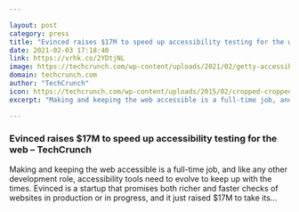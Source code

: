 ```yaml
---

layout: post
category: press
title: "Evinced raises $17M to speed up accessibility testing for the web"
date: 2021-02-03 17:18:40
link: https://vrhk.co/2YDtjNL
image: https://techcrunch.com/wp-content/uploads/2021/02/getty-accessibility.jpg?w=764
domain: techcrunch.com
author: "TechCrunch"
icon: https://techcrunch.com/wp-content/uploads/2015/02/cropped-cropped-favicon-gradient.png?w=180
excerpt: "Making and keeping the web accessible is a full-time job, and like any other development role, accessibility tools need to evolve to keep up with the times. Evinced is a startup that promises both richer and faster checks of websites in production or in progress, and it just raised $17M to take its…"

---
```


### Evinced raises $17M to speed up accessibility testing for the web – TechCrunch

Making and keeping the web accessible is a full-time job, and like any other development role, accessibility tools need to evolve to keep up with the times. Evinced is a startup that promises both richer and faster checks of websites in production or in progress, and it just raised $17M to take its…